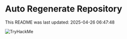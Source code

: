 # Auto Regenerate Repository

This README was last updated: 2025-04-26 06:47:48

 ![TryHackMe](https://tryhackme.com/badge/533634)
